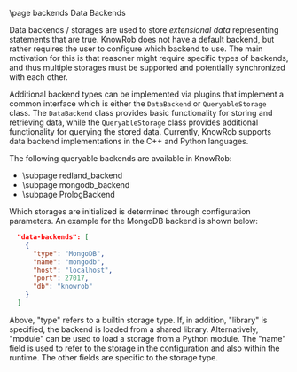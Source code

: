 \page backends Data Backends

Data backends / storages are used to store *extensional data* representing statements that are true.
KnowRob does not have a default backend, but rather requires the user to configure which backend to use.
The main motivation for this is that reasoner might require specific types of backends, and thus multiple
storages must be supported and potentially synchronized with each other.

Additional backend types can be implemented via plugins that implement a common interface which is
either the `DataBackend` or `QueryableStorage` class.
The `DataBackend` class provides basic functionality for storing and retrieving data, while the `QueryableStorage`
class provides additional functionality for querying the stored data.
Currently, KnowRob supports data backend implementations in the C++ and Python languages.

The following queryable backends are available in KnowRob:

- \subpage redland_backend
- \subpage mongodb_backend
- \subpage PrologBackend

Which storages are initialized is determined through configuration parameters.
An example for the MongoDB backend is shown below:

```json
  "data-backends": [
    {
      "type": "MongoDB",
      "name": "mongodb",
      "host": "localhost",
      "port": 27017,
      "db": "knowrob"
    }
  ]
```

Above, "type" refers to a builtin storage type.
If, in addition, "library" is specified, the backend is loaded from a shared library.
Alternatively, "module" can be used to load a storage from a Python module.
The "name" field is used to refer to the storage in the configuration and also within the runtime.
The other fields are specific to the storage type.
